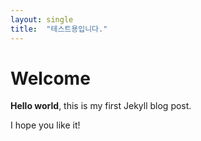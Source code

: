 ```yaml
---
layout: single
title:  "테스트용입니다."
---
```


# Welcome

**Hello world**, this is my first Jekyll blog post.

I hope you like it!
